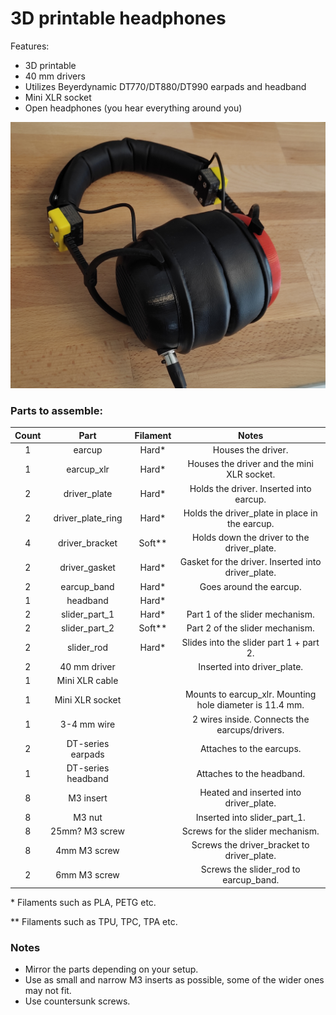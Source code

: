 # 3D printable headphones

Features:
* 3D printable
* 40 mm drivers
* Utilizes Beyerdynamic DT770/DT880/DT990 earpads and headband
* Mini XLR socket
* Open headphones (you hear everything around you)

![prototype](./docs/images/image_1.jpg)

### Parts to assemble:
| Count | Part               | Filament | Notes                                                    |
|:-----:|:------------------:|:--------:|:--------------------------------------------------------:|
| 1     | earcup             | Hard*    | Houses the driver.                                       |
| 1     | earcup_xlr         | Hard*    | Houses the driver and the mini XLR socket.               |
| 2     | driver_plate       | Hard*    | Holds the driver. Inserted into earcup.                  |
| 2     | driver_plate_ring  | Hard*    | Holds the driver_plate in place in the earcup.           |
| 4     | driver_bracket     | Soft**   | Holds down the driver to the driver_plate.               |
| 2     | driver_gasket      | Hard*    | Gasket for the driver. Inserted into driver_plate.       |
| 2     | earcup_band        | Hard*    | Goes around the earcup.                                  |
| 1     | headband           | Hard*    |                                                          |
| 2     | slider_part_1      | Hard*    | Part 1 of the slider mechanism.                          |
| 2     | slider_part_2      | Soft**   | Part 2 of the slider mechanism.                          |
| 2     | slider_rod         | Hard*    | Slides into the slider part 1 + part 2.                  |
| 2     | 40 mm driver       |          | Inserted into driver_plate.                              |
| 1     | Mini XLR cable     |          |                                                          |
| 1     | Mini XLR socket    |          | Mounts to earcup_xlr. Mounting hole diameter is 11.4 mm. |
| 1     | 3-4 mm wire        |          | 2 wires inside. Connects the earcups/drivers.            |
| 2     | DT-series earpads  |          | Attaches to the earcups.                                 |
| 1     | DT-series headband |          | Attaches to the headband.                                |
| 8     | M3 insert          |          | Heated and inserted into driver_plate.                   |
| 8     | M3 nut             |          | Inserted into slider_part_1.                             |
| 8     | 25mm? M3 screw     |          | Screws for the slider mechanism.                         |
| 8     | 4mm M3 screw       |          | Screws the driver_bracket to driver_plate.               |
| 2     | 6mm M3 screw       |          | Screws the slider_rod to earcup_band.                    |

\* Filaments such as PLA, PETG etc.

\** Filaments such as TPU, TPC, TPA etc.

### Notes
* Mirror the parts depending on your setup.
* Use as small and narrow M3 inserts as possible, some of the wider ones may not fit.
* Use countersunk screws.
